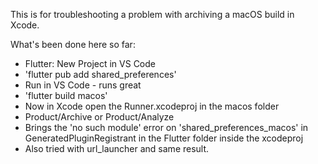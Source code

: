 This is for troubleshooting a problem with archiving a macOS build in Xcode. 

What's been done here so far: 
- Flutter: New Project in VS Code
- 'flutter pub add shared_preferences'
- Run in VS Code - runs great
- 'flutter build macos'
- Now in Xcode open the Runner.xcodeproj in the macos folder
- Product/Archive or Product/Analyze
- Brings the 'no such module' error on 'shared_preferences_macos' in GeneratedPluginRegistrant in the Flutter folder inside the xcodeproj
- Also tried with url_launcher and same result. 
